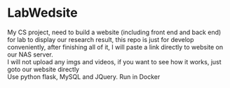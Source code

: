 # LabWedsite
My CS project, need to build a website (including front end and back end) for lab to display our research result, this repo is just for develop conveniently, after finishing all of it, I will paste a link directly to website on our NAS server.  
I will not upload any imgs and videos, if you want to see how it works, just goto our website directly  
Use python flask, MySQL and JQuery. Run in Docker

